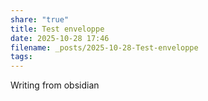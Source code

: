 ```yaml
---
share: "true"
title: Test enveloppe
date: 2025-10-28 17:46
filename: _posts/2025-10-28-Test-enveloppe
tags:
---
```

Writing from obsidian